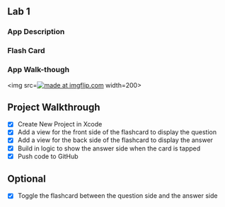 ## Lab 1

### App Description
### Flash Card

### App Walk-though

<img src=<a href="https://imgflip.com/gif/3py471"><img src="https://i.imgflip.com/3py471.gif" title="made at imgflip.com"/></a> width=200><br>


## Project Walkthrough
- [x] Create New Project in Xcode
- [x] Add a view for the front side of the flashcard to display the question
- [x] Add a view for the back side of the flashcard to display the answer
- [x] Build in logic to show the answer side when the card is tapped
- [x] Push code to GitHub
## Optional
- [x] Toggle the flashcard between the question side and the answer side
